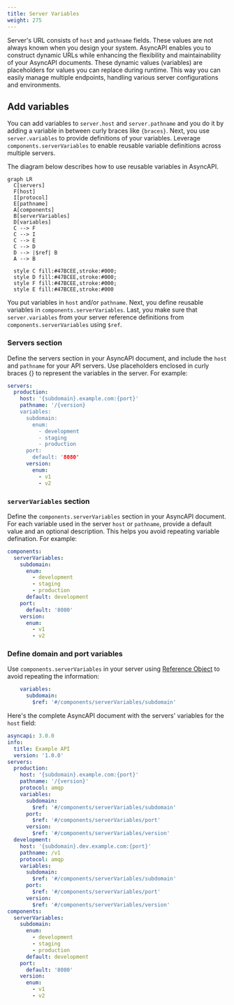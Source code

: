 ```yaml
---
title: Server Variables
weight: 275
---
```


Server's URL consists of `host` and `pathname` fields. These values are not always known when you design your system. AsyncAPI enables you to construct dynamic URLs while enhancing the flexibility and maintainability of your AsyncAPI documents. These dynamic values (variables) are placeholders for values you can replace during runtime. This way you can easily manage multiple endpoints, handling various server configurations and environments.

## Add variables

You can add variables to `server.host` and `server.pathname` and you do it by adding a variable in between curly braces like `{braces}`. Next, you use `server.variables` to provide definitions of your variables. Leverage `components.serverVariables` to enable reusable variable definitions across multiple servers.

The diagram below describes how to use reusable variables in AsyncAPI.

```mermaid
graph LR
  C[servers]
  F[host]
  I[protocol]
  E[pathname]
  A[components]
  B[serverVariables]
  D[variables]
  C --> F
  C --> I
  C --> E
  C --> D
  D --> |$ref| B
  A --> B
  
  style C fill:#47BCEE,stroke:#000;
  style D fill:#47BCEE,stroke:#000;
  style F fill:#47BCEE,stroke:#000;
  style E fill:#47BCEE,stroke:#000
```

You put variables in `host` and/or `pathname`. Next, you define reusable variables in `components.serverVariables`. Last, you make sure that `server.variables` from your server reference definitions from `components.serverVariables` using `$ref`.

### Servers section

Define the servers section in your AsyncAPI document, and include the `host` and `pathname` for your API servers. Use placeholders enclosed in curly braces {} to represent the variables in the server. For example:

```yaml
servers:
  production:
    host: '{subdomain}.example.com:{port}'
    pathname: '/{version}
    variables:
      subdomain:
        enum:
          - development
          - staging
          - production
      port:
        default: '8080'
      version:
        enum:
          - v1
          - v2
```

### `serverVariables` section

Define the `components.serverVariables` section in your AsyncAPI document. For each variable used in the server `host` or `pathname`, provide a default value and an optional description. This helps you avoid repeating variable defination. For example:

```yaml
components:
  serverVariables:
    subdomain:
      enum:
        - development
        - staging
        - production
      default: development
    port:
      default: '8080'
    version:
      enum:
        - v1
        - v2
```

### Define domain and port variables

Use `components.serverVariables` in your server using [Reference Object](/docs/reference/specification/v3.0.0#referenceObject) to avoid repeating the information:

```yml
    variables:
      subdomain:
        $ref: '#/components/serverVariables/subdomain'
```

Here's the complete AsyncAPI document with the servers' variables for the `host` field:

```yaml
asyncapi: 3.0.0
info:
  title: Example API
  version: '1.0.0'
servers:
  production:
    host: '{subdomain}.example.com:{port}'
    pathname: '/{version}'
    protocol: amqp
    variables:
      subdomain:
        $ref: '#/components/serverVariables/subdomain'
      port:
        $ref: '#/components/serverVariables/port'
      version:
        $ref: '#/components/serverVariables/version'
  development:
    host: '{subdomain}.dev.example.com:{port}'
    pathname: /v1
    protocol: amqp
    variables:
      subdomain:
        $ref: '#/components/serverVariables/subdomain'
      port:
        $ref: '#/components/serverVariables/port'
      version:
        $ref: '#/components/serverVariables/version'
components:
  serverVariables:
    subdomain:
      enum:
        - development
        - staging
        - production
      default: development
    port:
      default: '8080'
    version:
      enum:
        - v1
        - v2
```
